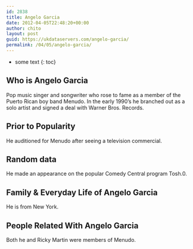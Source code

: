 ```yaml
---
id: 2838
title: Angelo Garcia
date: 2012-04-05T22:48:20+00:00
author: chito
layout: post
guid: https://ukdataservers.com/angelo-garcia/
permalink: /04/05/angelo-garcia/
---
```


* some text
{: toc}


## Who is  Angelo Garcia
                  
                  
                  
Pop music singer and songwriter who rose to fame as a member of the Puerto Rican boy band Menudo. In the early 1990&#8217;s he branched out as a solo artist and signed a deal with Warner Bros. Records.
                  
                
                
                
## Prior to Popularity 
                  
                  
                  
He auditioned for Menudo after seeing a television commercial.
                  
                
                
                
## Random data 
                  
                  
                  
He made an appearance on the popular Comedy Central program Tosh.0.
                  
                
                
                
## Family & Everyday Life of Angelo Garcia
                  
                  
                  
He is from New York.
                  
                
                
                
## People Related With  Angelo Garcia
                  
                  
                  
Both he and Ricky Martin were members of Menudo.
                  
                
              
            
          
          
          
    
    
  
